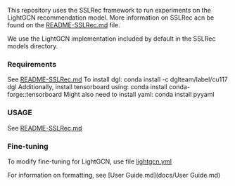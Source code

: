 This repository uses the SSLRec framework to run experiments on the LightGCN 
recommendation model. More information on SSLRec acn be found on the 
[README-SSLRec.md](README.md) file.

We use the LightGCN implementation included by default in the SSLRec models directory.

### Requirements
See [README-SSLRec.md](README.md)
To install dgl: conda install -c dglteam/label/cu117 dgl
Additionally, install tensorboard using: conda install conda-forge::tensorboard
Might also need to install yaml: conda install pyyaml

### USAGE
See [README-SSLRec.md](README.md)
### Fine-tuning
To modify fine-tuning for LightGCN, use file [lightgcn.yml](config/modelconf/lightgcn.yml)

For information on formatting, see [User Guide.md](docs/User Guide.md)

